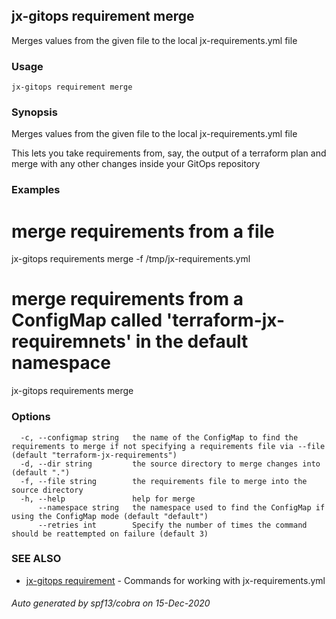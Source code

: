 ## jx-gitops requirement merge

Merges values from the given file to the local jx-requirements.yml file

### Usage

```
jx-gitops requirement merge
```

### Synopsis

Merges values from the given file to the local jx-requirements.yml file
  
This lets you take requirements from, say, the output of a terraform plan and merge with any other changes inside your GitOps repository

### Examples

  # merge requirements from a file
  jx-gitops requirements merge -f /tmp/jx-requirements.yml
  
  # merge requirements from a ConfigMap called 'terraform-jx-requiremnets' in the default namespace
  jx-gitops requirements merge

### Options

```
  -c, --configmap string   the name of the ConfigMap to find the requirements to merge if not specifying a requirements file via --file (default "terraform-jx-requirements")
  -d, --dir string         the source directory to merge changes into (default ".")
  -f, --file string        the requirements file to merge into the source directory
  -h, --help               help for merge
      --namespace string   the namespace used to find the ConfigMap if using the ConfigMap mode (default "default")
      --retries int        Specify the number of times the command should be reattempted on failure (default 3)
```

### SEE ALSO

* [jx-gitops requirement](jx-gitops_requirement.md)	 - Commands for working with jx-requirements.yml

###### Auto generated by spf13/cobra on 15-Dec-2020
